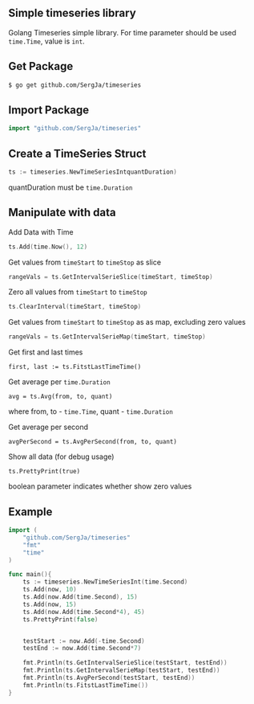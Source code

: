 ## Simple timeseries library
Golang Timeseries simple library. For time parameter should be used ```time.Time```, value is ```int```.

## Get Package
```bash
$ go get github.com/SergJa/timeseries
```

## Import Package
```go
import "github.com/SergJa/timeseries"
```

## Create a TimeSeries Struct
```go
ts := timeseries.NewTimeSeriesIntquantDuration)
```

quantDuration must be ```time.Duration```

## Manipulate with data
Add Data with Time
```go
ts.Add(time.Now(), 12)
```

Get values from ```timeStart``` to ```timeStop``` as slice
```go
rangeVals = ts.GetIntervalSerieSlice(timeStart, timeStop)
```
Zero all values from ```timeStart``` to ```timeStop``` 
```go
ts.ClearInterval(timeStart, timeStop)
```
Get values from ```timeStart``` to ```timeStop``` as as map, excluding zero values
```go
rangeVals = ts.GetIntervalSerieMap(timeStart, timeStop)
```
Get first and last times
```
first, last := ts.FitstLastTimeTime()
```
Get average per ```time.Duration``` 
```
avg = ts.Avg(from, to, quant)
```
where from, to - ```time.Time```, quant - ```time.Duration```

Get average per second
```
avgPerSecond = ts.AvgPerSecond(from, to, quant)
```
Show all data (for debug usage)
```
ts.PrettyPrint(true)
```
boolean parameter indicates whether show zero values

## Example
```go
import (
    "github.com/SergJa/timeseries"
    "fmt"
    "time"
)

func main(){
	ts := timeseries.NewTimeSeriesInt(time.Second)
	ts.Add(now, 10)
	ts.Add(now.Add(time.Second), 15)
	ts.Add(now, 15)
	ts.Add(now.Add(time.Second*4), 45)
	ts.PrettyPrint(false)


	testStart := now.Add(-time.Second)
	testEnd := now.Add(time.Second*7)

	fmt.Println(ts.GetIntervalSerieSlice(testStart, testEnd))
	fmt.Println(ts.GetIntervalSerieMap(testStart, testEnd))
	fmt.Println(ts.AvgPerSecond(testStart, testEnd))
	fmt.Println(ts.FitstLastTimeTime())
}
```